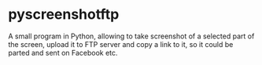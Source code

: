 # pyscreenshotftp
A small program in Python, allowing to take screenshot of a selected part of the screen, upload it to FTP server and copy a link to it, so it could be parted and sent on Facebook etc.
